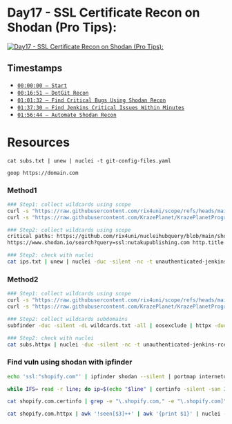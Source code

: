 # Day17 - SSL Certificate Recon on Shodan (Pro Tips):
[![Day17 - SSL Certificate Recon on Shodan (Pro Tips):](https://img.youtube.com/vi/Xc6-JihvckQ/maxresdefault.jpg)](https://youtu.be/Xc6-JihvckQ)
## Timestamps
- [`00:00:00 — Start`](https://youtu.be/Xc6-JihvckQ?t=0)
- [`00:16:51 — DotGit Recon`](https://youtu.be/Xc6-JihvckQ?t=1011)
- [`01:01:32 — Find Critical Bugs Using Shodan Recon`](https://youtu.be/Xc6-JihvckQ?t=3692)
- [`01:37:30 — Find Jenkins Critical Issues Within Minutes`](https://youtu.be/Xc6-JihvckQ?t=5850)
- [`01:56:44 — Automate Shodan Recon`](https://youtu.be/Xc6-JihvckQ?t=7004)

# Resources
```
cat subs.txt | unew | nuclei -t git-config-files.yaml
```

```
goop https://domain.com
```


### Method1
```bash
### Step1: collect wildcards using scope
curl -s "https://raw.githubusercontent.com/rix4uni/scope/refs/heads/main/data/Wildcards/inscope_wildcards.txt" | sed 's/^\*\.//' | sed 's/^\*//' | sed 's/^\.//' | grep -v "*" | tldinfo --silent --extract domain,suffix | unew -q wildcards.txt
curl -s "https://raw.githubusercontent.com/KrazePlanet/KrazePlanetPrograms/refs/heads/main/programs.json" | jq -r '.[].inscope_domains[]' | sed 's/^\*\.//' | sed 's/^\*//' | sed 's/^\.//' | grep -v "*" | tldinfo --silent --extract domain,suffix | unew wildcards.txt

### Step2: collect wildcards using scope
critical paths: https://github.com/rix4uni/nucleihubquery/blob/main/shodan/shodan-query-critical.txt
https://www.shodan.io/search?query=ssl:nutakupublishing.com http.title:"Dashboard [Jenkins]"

### Step2: check with nuclei
cat ips.txt | unew | nuclei -duc -silent -nc -t unauthenticated-jenkins-rce.yaml | unew subs.nuclei
```

### Method2
```bash
### Step1: collect wildcards using scope
curl -s "https://raw.githubusercontent.com/rix4uni/scope/refs/heads/main/data/Wildcards/inscope_wildcards.txt" | sed 's/^\*\.//' | sed 's/^\*//' | sed 's/^\.//' | grep -v "*" | tldinfo --silent --extract domain,suffix | unew -q wildcards.txt
curl -s "https://raw.githubusercontent.com/KrazePlanet/KrazePlanetPrograms/refs/heads/main/programs.json" | jq -r '.[].inscope_domains[]' | sed 's/^\*\.//' | sed 's/^\*//' | sed 's/^\.//' | grep -v "*" | tldinfo --silent --extract domain,suffix | unew wildcards.txt

### Step2: collect wildcards subdomains
subfinder -duc -silent -dL wildcards.txt -all | oosexclude | httpx -duc -silent -nc | unew subs.httpx

### Step2: check with nuclei
cat subs.httpx | nuclei -duc -silent -nc -t unauthenticated-jenkins-rce.yaml | unew subs.nuclei
```

### Find vuln using shodan with ipfinder
```bash
echo 'ssl:"shopify.com"' | ipfinder shodan --silent | portmap internetdb | grep -Eo '([0-9]{1,3}\.){3}[0-9]{1,3}(:[0-9]+)?' | unew -el shopify.com.portmap

while IFS= read -r line; do ip=$(echo "$line" | certinfo -silent -san 2>/dev/null); echo "$ip $result"; done < shopify.com.portmap | unew -el shopify.com.certinfo

cat shopify.com.certinfo | grep -e "\.shopify.com," -e "\.shopify.com]" -e "\[shopify.com," | awk '{print $1}' | httpx -duc -silent -nc -sc -title -td -cl -ct -t 50 | unew shopify.com.httpx

cat shopify.com.httpx | awk '!seen[$3]++' | awk '{print $1}' | nuclei -duc -silent -nc -severity critical -t ~/nuclei-templates | unew shopify.com.nuclei
```
